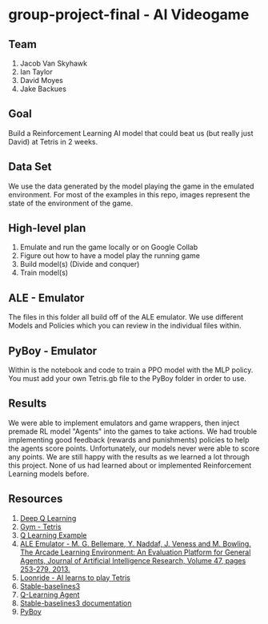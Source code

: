 # group-project-final - AI Videogame

## Team
1. Jacob Van Skyhawk
2. Ian Taylor
3. David Moyes
4. Jake Backues

## Goal
Build a Reinforcement Learning AI model that could beat us (but really just David) at Tetris in 2 weeks.

## Data Set
We use the data generated by the model playing the game in the emulated environment. For most of the examples in this repo, images represent the state of the environment of the game.

## High-level plan
1. Emulate and run the game locally or on Google Collab
2. Figure out how to have a model play the running game
3. Build model(s) (Divide and conquer)
4. Train model(s)

## ALE - Emulator

The files in this folder all build off of the ALE emulator. We use different Models and Policies which you can review in the individual files within.

## PyBoy - Emulator

Within is the notebook and code to train a PPO model with the MLP policy. You must add your own Tetris.gb file to the PyBoy folder in order to use.

## Results
We were able to implement emulators and game wrappers, then inject premade RL model "Agents" into the games to take actions. We had trouble implementing good feedback (rewards and punishments) policies to help the agents score points. Unfortunately, our models never were able to score any points. We are still happy with the results as we learned a lot through this project. None of us had learned about or implemented Reinforcement Learning models before.

## Resources

1. [Deep Q Learning](https://towardsdatascience.com/self-learning-ai-agents-part-ii-deep-q-learning-b5ac60c3f47)
2. [Gym - Tetris](https://gymnasium.farama.org/environments/atari/tetris/#actions)
3. [Q Learning Example](https://www.simplilearn.com/tutorials/machine-learning-tutorial/what-is-q-learning)
4. [ALE Emulator - M. G. Bellemare, Y. Naddaf, J. Veness and M. Bowling. The Arcade Learning Environment: An Evaluation Platform for General Agents, Journal of Artificial Intelligence Research, Volume 47, pages 253-279, 2013.](https://github.com/Farama-Foundation/Arcade-Learning-Environment)
5. [Loonride - AI learns to play Tetris](https://www.youtube.com/watch?v=pXTfgw9A08w&t=103s)
6. [Stable-baselines3](https://github.com/DLR-RM/stable-baselines3)
7. [Q-Learning Agent](https://github.com/nuno-faria/tetris-ai/blob/master/dqn_agent.py)
8. [Stable-baselines3 documentation](https://stable-baselines3.readthedocs.io/en/master/index.html)
9. [PyBoy](https://github.com/Baekalfen/PyBoy)
